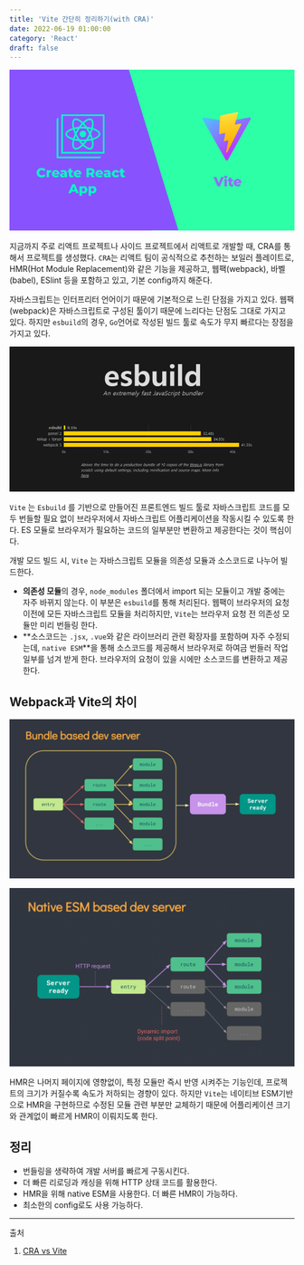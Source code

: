 ```yaml
---
title: 'Vite 간단히 정리하기(with CRA)'
date: 2022-06-19 01:00:00
category: 'React'
draft: false
---
```


![cra vs vite](./images/vite1.png)

지금까지 주로 리액트 프로젝트나 사이드 프로젝트에서 리액트로 개발할 때, CRA를 통해서 프로젝트를 생성했다. `CRA`는 리액트 팀이 공식적으로 추천하는 보일러 플레이트로, HMR(Hot Module Replacement)와 같은 기능을 제공하고, 웹팩(webpack), 바벨(babel), ESlint 등을 포함하고 있고, 기본 config까지 해준다.

자바스크립트는 인터프리터 언어이기 때문에 기본적으로 느린 단점을 가지고 있다. 웹팩(webpack)은 자바스크립트로 구성된 툴이기 때문에 느리다는 단점도 그대로 가지고 있다. 하지만 `esbuild`의 경우, `Go`언어로 작성된 빌드 툴로 속도가 무지 빠르다는 장점을 가지고 있다.

![vite build](./images/vite2.png)

`Vite` 는 `Esbuild` 를 기반으로 만들어진 프론트엔드 빌드 툴로 자바스크립트 코드를 모두 번들할 필요 없이 브라우저에서 자바스크립트 어플리케이션을 작동시킬 수 있도록 한다. ES 모듈로 브라우저가 필요하는 코드의 일부분만 변환하고 제공한다는 것이 핵심이다.

개발 모드 빌드 시, `Vite` 는 자바스크립트 모듈을 의존성 모듈과 소스코드로 나누어 빌드한다.

- **의존성 모듈**의 경우, `node_modules` 폴더에서 import 되는 모듈이고 개발 중에는 자주 바뀌지 않는다. 이 부분은 `esbuild`를 통해 처리된다. 웹팩이 브라우저의 요청 이전에 모든 자바스크립트 모듈을 처리하지만, `Vite`는 브라우저 요청 전 의존성 모듈만 미리 번들링 한다.
- **소스코드는 `.jsx`, `.vue`와 같은 라이브러리 관련 확장자를 포함하며 자주 수정되는데, `native ESM`**을 통해 소스코드를 제공해서 브라우저로 하여금 번들러 작업 일부를 넘겨 받게 한다. 브라우저의 요청이 있을 시에만 소스코드를 변환하고 제공한다.

## Webpack과 Vite의 차이

![bundle](./images/vite3.png)

![esm](./images/vite4.png)

HMR은 나머지 페이지에 영향없이, 특정 모듈만 즉시 반영 시켜주는 기능인데, 프로젝트의 크기가 커질수록 속도가 저하되는 경향이 있다. 하지만 `Vite`는 네이티브 ESM기반으로 HMR을 구현하므로 수정된 모듈 관련 부분만 교체하기 때문에 어플리케이션 크기와 관계없이 빠르게 HMR이 이뤄지도록 한다.

## 정리

- 번들링을 생략하여 개발 서버를 빠르게 구동시킨다.
- 더 빠른 리로딩과 캐싱을 위해 HTTP 상태 코드를 활용한다.
- HMR을 위해 native ESM을 사용한다. 더 빠른 HMR이 가능하다.
- 최소한의 config로도 사용 가능하다.

---

출처

1. [CRA vs Vite](<[https://velog.io/@jaewoneee/리액트-보일러플레이트-Create-React-App-vs-Vite](https://velog.io/@jaewoneee/%EB%A6%AC%EC%95%A1%ED%8A%B8-%EB%B3%B4%EC%9D%BC%EB%9F%AC%ED%94%8C%EB%A0%88%EC%9D%B4%ED%8A%B8-Create-React-App-vs-Vite)>)
